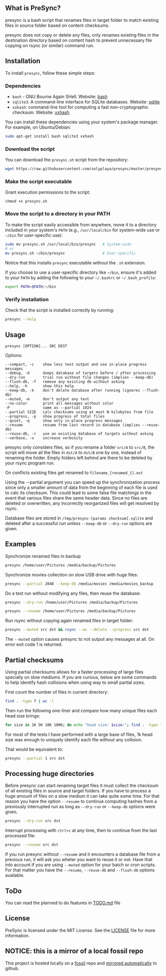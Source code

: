 ## What is PreSync?

presync is a bash script that renames files in target folder to match existing files in source folder based on content checksums.

presync does not copy or delete any files, only renames existing files in the destination directory based on content hash to prevent unnecessary file copying on rsync (or similar) command run.

## Installation

To install `presync`, follow these simple steps:

### Dependencies

- `bash` - GNU Bourne Again SHell. Website: [bash](https://www.gnu.org/software/bash/)
- `sqlite3`: A command-line interface for SQLite databases. Website: [sqlite](https://sqlite.org/)
- `xxhash`: command-line tool for computing a fast non-cryptographic checksum. Website: [xxhash](https://github.com/Cyan4973/xxHash)

You can install these dependencies using your system's package manager. For example, on Ubuntu/Debian:

```bash
sudo apt-get install bash sqlite3 xxhash
```

### Download the script

   You can download the `presync.sh` script from the repository:

```bash
wget https://raw.githubusercontent.com/solyplaya/presync/master/presync.sh
```

### Make the script executable

Grant execution permissions to the script:

`chmod +x presync.sh`

### Move the script to a directory in your PATH

To make the script easily accessible from anywhere, move it to a directory included in your system's `PATH` (e.g., `/usr/local/bin` for system-wide use or `~/bin` for user-specific use):

```bash
sudo mv presync.sh /usr/local/bin/presync   # System-wide
# or
mv presync.sh ~/bin/presync                 # User-specific
```

Notice that this installs `presync` executable without the `.sh` extension.

If you choose to use a user-specific directory like `~/bin`, ensure it's added to your `PATH` by adding the following to your `~/.bashrc` or `~/.bash_profile`:

```bash
export PATH=$PATH:~/bin
```

### Verify installation

Check that the script is installed correctly by running:

```bash
presync --help
```

## Usage

```
presync [OPTION]... SRC DEST
```

Options:

    --compact, -c    show less text output and use in-place progress messages
    --debug, -d      dumps database of targets before / after processing
    --dry-run        trial run without file changes (implies --keep-db)
    --flush-db, -f   remove any existing db without asking
    --help, -h       show this help
    --keep-db, -k    don't delete database after running (ignores --flush-db)
    --muted, -m      don't output any text
    --no-color       print all messages without color
    -P               same as --partial 1024
    --partial SIZE   calc checksums using at most N kilobytes from file
    --progress, -p   show progress of total files
    --quiet, -q      show only in-place progress messages
    --resume         resume from last record in database (implies --reuse-db)
    --reuse-db, -r   use an existing database of targets without asking
    --verbose, -v    increase verbosity

presync only considers files, so if you rename a folder `src/A` to `src/B`, the script will move all the files in `dst/A` to `dst/B` one by one, instead of renaming the folder. Empty folders left behind are there to be deleted by your rsync program run.

On conflicts existing files get renamed to `filename_[renamed_1].ext`

Using the --partial argument you can speed up the synchronization process since only a smaller amount of data from the beginning of each file is used to calc its checksum. This could lead to some false file matchings in the event that various files share the same header data. Since no files are deleted or overwritten, any incorrectly reorganized files will get resolved by rsync.

Database files are stored in `/tmp/presync-[params checksum].sqlite` and deleted after a successful run unless `--keep-db` or `--dry-run` options are given.

## Examples

Synchronize renamed files in backup

```bash
presync /home/user/Pictures /media/backup/Pictures
```

Synchronize movies collection on slow USB drive with huge files:

```bash
presync --partial 2048 --keep-db /media/movies /media/movies_backup
```

Do a test run without modifying any files, then reuse the database:

```bash
presync --dry-run /home/user/Pictures /media/backup/Pictures

presync --resume /home/user/Pictures /media/backup/Pictures
```

Run rsync without copying again renamed files in target folder:

```bash
presync --muted src dst && rsync --av --delete --progress src dst
```

The `--muted` option causes presync to not output any messages at all. On error exit code 1 is returned.

## Partial checksums

Using partial checksums allows for a faster processing of large files specially on slow mediums. If you are curious, below are some commands to help identify hash collisions when using way to small partial sizes.

First count the number of files in current directory:
```bash
find . -type f | wc -l
```

Then run the following one-liner and compare how many unique files each head size brings:
```bash
for size in 1K 5K 10K 100K; do echo "head size: $size:"; find . -type f -exec sh -c 'head -c '"$size"' "$1" | xxh128sum' _ {} \; | sort -u | wc -l; done
```

For most of the tests I have performed with a large base of files, 1k head size was enough to uniquely identify each file without any collision.

That would be equivalent to:

```bash
presync --partial 1 src dst
```

## Processing huge directories

Before presync can start renaming target files it must collect the checksum of all existing files in source and target folders. If you have to process a huge amount of files on a slow medium it can take quite some time. For that reason you have the option `--resume` to continue computing hashes from a previously interrupted run as long as `--dry-run` or `--keep-db` options were given.

```bash
presync --dry-run src dst
```

Interrupt processing with `ctrl+c` at any time, then to continue from the last processed file:

```bash
presync --resume src dst
```

If you run presync without `--resume` and it encounters a database file from a previous run, it will ask you wheter you want to reuse it or not. Have that into account if you are using `--muted` option for your batch or cron scripts. For that matter you have the `--resume`, `--reuse-db` and `--flush-db` options available.

## ToDo

You can read the planned to do features in [TODO.md](TODO.md) file

## License

PreSync is licensed under the MIT License. See the [LICENSE](LICENSE) file for more information.

## NOTICE: this is a mirror of a local fossil repo

This project is hosted locally on a [fossil](https://fossil-scm.org/) repo and [mirrored automatically](https://www.fossil-scm.org/home/doc/trunk/www/mirrortogithub.md) to github.

